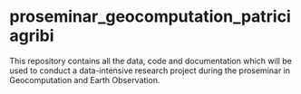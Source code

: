 # proseminar_geocomputation_patriciagribi
This repository contains all the data, code and documentation which will be used to conduct a data-intensive research project during the proseminar in Geocomputation and Earth Observation.
